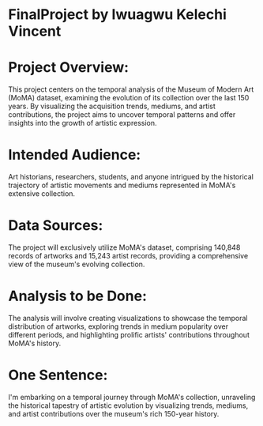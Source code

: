 # FinalProject by Iwuagwu Kelechi Vincent

# Project Overview:

This project centers on the temporal analysis of the Museum of Modern Art (MoMA) dataset, examining the evolution of its collection over the last 150 years. By visualizing the acquisition trends, mediums, and artist contributions, the project aims to uncover temporal patterns and offer insights into the growth of artistic expression.

# Intended Audience:

Art historians, researchers, students, and anyone intrigued by the historical trajectory of artistic movements and mediums represented in MoMA's extensive collection.


# Data Sources:

The project will exclusively utilize MoMA's dataset, comprising 140,848 records of artworks and 15,243 artist records, providing a comprehensive view of the museum's evolving collection. 

# Analysis to be Done:

The analysis will involve creating visualizations to showcase the temporal distribution of artworks, exploring trends in medium popularity over different periods, and highlighting prolific artists' contributions throughout MoMA's history.


# One Sentence:

I'm embarking on a temporal journey through MoMA's collection, unraveling the historical tapestry of artistic evolution by visualizing trends, mediums, and artist contributions over the museum's rich 150-year history.

 
